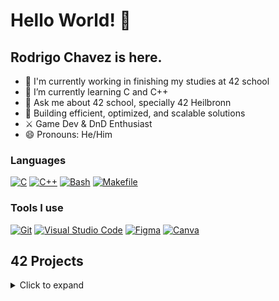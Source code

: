 # Hello World! 👋
##  Rodrigo Chavez is here.

- 🔭 I'm currently working in finishing my studies at 42 school
- 🌱 I’m currently learning C and C++
- 💬 Ask me about 42 school, specially 42 Heilbronn
- 🔧 Building efficient, optimized, and scalable solutions
- ⚔ Game Dev & DnD Enthusiast
- 😄 Pronouns: He/Him

###  Languages

[![C](https://img.shields.io/badge/C-00599C?logo=c&logoColor=white)](#)
[![C++](https://img.shields.io/badge/-C++-blue?logo=cplusplus)](#)
[![Bash](https://img.shields.io/badge/Bash-4EAA25?logo=gnubash&logoColor=fff)](#)
[![Makefile](https://img.shields.io/badge/-Makefile-722F37?logo=gnu&logoColor=white)](#)

###  Tools I use

[![Git](https://img.shields.io/badge/Git-F05032?logo=git&logoColor=fff)](#)
[![Visual Studio Code](https://img.shields.io/badge/Visual%20Studio%20Code-0078d7.svg?logo=visual-studio-code&logoColor=white)](#)
[![Figma](https://img.shields.io/badge/Figma-F24E1E?logo=figma&logoColor=white)](#)
[![Canva](https://img.shields.io/badge/Canva-%2300C4CC.svg?&logo=Canva&logoColor=white)](#)

##  42 Projects

<details>
<summary>Click to expand</summary>



#### Feel free to take a look at my grades and projects descriptions.
#### If you want to check my project repositories, please check pinned below.


| Project                                                                                                                                                                             | Description                                                                                                                                                                                                           | Core Grade      |
| ----------------------------------------------------------------------------------------------------------------------------------------------------------------------------------- | --------------------------------------------------------------------------------------------------------------------------------------------------------------------------------------------------------------------- | --------------- |
| <img src="https://github.com/byaliego/42-project-badges/blob/996feb1d098aa52fc29383d2f666614f4d13fbab/badges/libftm.png" alt="libft" width="50">                                                                                     | Recreating some classical C functions to use in my future projects                                                                                                                      | 100 /<br>100 ✅ |
| <a href=""><img src="https://github.com/byaliego/42-project-badges/blob/996feb1d098aa52fc29383d2f666614f4d13fbab/badges/get_next_linem.png" alt="get_next_line" width="50"></a> | Function to read from mutliple files at a time, returning one line per call                                                                                                                  | 100 /<br>100 ✅ |
| <a href=""><img src="https://github.com/ayogun/42-project-badges/blob/main/badges/ft_printfe.png" alt="ft_printf" width="50"></a>             | Coding a simplified version of the C printf function                                                                                                                          | 100 /<br>100 ✅ |
| <img src="https://github.com/ayogun/42-project-badges/blob/main/badges/born2beroote.png" alt="born2beRoot" width="50">                                                 | Introduction to system admin using Debian & VirtualBox.                                                                                                                                                               | 100 /<br>100 ✅ |
| <a href="" target="_blank"><img src="https://github.com/ayogun/42-project-badges/blob/main/badges/fract-ole.png" alt="Fractol" width="50"></a>                                                       | Introduction to visual programs using the 42MLX to create beautiful fractals                                                                                                                       | 100 /<br>100 ✅ |
| <a href="" target="_blank"><img src="https://github.com/ayogun/42-project-badges/blob/main/badges/push_swapm.png" alt="push_swap" width="50"></a>                                                   | Optimization of resources to sort two stack with a limited set of instructions                                                                                                                           | 100 /<br>100 ✅ |
| <a href="" target="_blank"><img src="https://github.com/ayogun/42-project-badges/blob/main/badges/pipexe.png" alt="push_swap" width="50"></a>                                                   | Learning to use pipes and diving into multithread processing.                                                                                                                            | 100 /<br>100 ✅ |
| <a href="" target="_blank"><img src="https://github.com/ayogun/42-project-badges/blob/main/badges/philosopherse.png" alt="Philosophers" width="50"></a>                                                 | Explore multithreading and process synchronization, inspired by Dijkstra's classic Dining Philosophers problem.                                                                               | 100 /<br>100 ✅ |
| <a href="" target="_blank"><img src="https://github.com/ayogun/42-project-badges/blob/main/badges/minishelle.png" alt="minishell" width="50"></a>                                                   | Making of a custom shell from scratch, while learning how to code in a team for the first time                                                                                    | 100 /<br>100 ✅ |
| <a href="" target="_blank"><img src="https://github.com/ayogun/42-project-badges/blob/main/badges/cub3de.png" alt="minirt" width="50"></a>                                                            | Writing a basic raycaster, to render a 3D image using a 2D map                                                                                                                                 | 100 /<br>100 ✅ |
| <a href="" target="_blank"><img src="https://github.com/ayogun/42-project-badges/blob/main/badges/cppe.png" alt="cpp01" width="50"></a>                                                                | Tasks 00 -> 04. Collection of C++ exercises.                                                                                                                                                                          | 100 /<br>100 ✅ |
| <a href="" target="_blank"><img src="https://github.com/ayogun/42-project-badges/blob/main/badges/cppe.png" alt="cpp02" width="50"></a>                                                                | Tasks 05 -> 09. Collection of C++ exercises.                                                                                                                                                                          | wip             |                                                                                                                                                                         | wip             | wip            |
| <img src="https://github.com/ayogun/42-project-badges/blob/main/badges/netpracticem.png" alt="netpractice" width="50">                                                                                       | Networking & Subnetting exercises.                                                                                                                                                                                    | 100 /<br>100 ✅ |
| <a href=""><img src="https://github.com/ayogun/42-project-badges/blob/main/badges/webservm.png" alt="webserv" width="50"></a>                                                                                           | Full implementation of our own HTTP server.                                                                                                                                                                           |  100 /<br>100 ✅ |

<!--
**rodalcham/rodalcham** is a ✨ _special_ ✨ repository because its `README.md` (this file) appears on your GitHub profile.

Here are some ideas to get you started:

- 🤔 I’m looking for help with ...
- 👯 I’m looking to collaborate on ...
- 📫 How to reach me: ...
- ⚡ Fun fact: ...
-->
